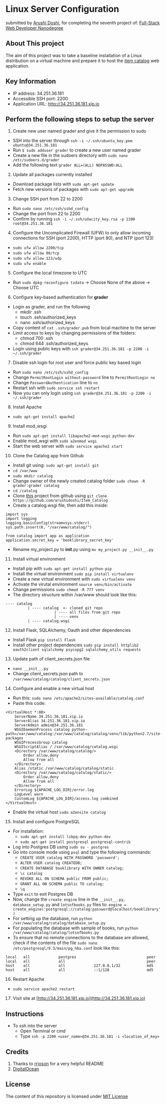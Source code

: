 # Linux Server Configuration
submitted by [Arushi Doshi](https://github.com/arushidoshi), for completing the seventh project of:
[Full-Stack Web Developer Nanodegree](https://www.udacity.com/course/nd004)

## About This project

The aim of this project was to take a baseline installation of a Linux distribution on a virtual machine and prepare it to host the [item catalog](https://github.com/arushidoshi/Item_Catalog) web application.

## Key Information 

- IP address: 34.251.36.181
- Accessible SSH port: 2200
- Application URL: http://34.251.36.181.xip.io

## Perform the following steps to setup the server

1. Create new user named grader and give it the permission to sudo
  - SSH into the server through `ssh -i ~/.ssh/ubuntu_key.pem ubuntu@34.251.36.181`
  - Run `$ sudo adduser grader` to create a new user named grader
  - Create a new file in the sudoers directory with `sudo nano /etc/sudoers.d/grader`
  - Add the following text `grader ALL=(ALL) NOPASSWD:ALL`
   
2. Update all packages currently installed
  - Download package lists with `sudo apt-get update`
  - Fetch new versions of packages with `sudo apt-get upgrade`

3. Change SSH port from 22 to 2200
  - Run `sudo nano /etc/ssh/sshd_config`
  - Change the port from 22 to 2200
  - Confirm by running `ssh -i ~/.ssh/udacity_key.rsa -p 2200 root@34.251.36.181`
  
4. Configure the Uncomplicated Firewall (UFW) to only allow incoming connections for SSH (port 2200), HTTP (port 80), and NTP (port 123)
  - `sudo ufw allow 2200/tcp`
  - `sudo ufw allow 80/tcp`
  - `sudo ufw allow 123/udp`
  - `sudo ufw enable`
  
5. Configure the local timezone to UTC
  - Run `sudo dpkg-reconfigure tzdata` -> Choose None of the above -> Choose UTC
 
6. Configure key-based authentication for **grader**
  - Login as grader, and run the following
    - mkdir .ssh
    - touch .ssh/authorized_keys 
    - nano .ssh/authorized_keys
  - Copy content of `cat .ssh/grader.pub` from local machine to the server
  - Limit access to keys by changing permissions of the folders:
    - chmod 700 .ssh
    - chmod 644 .ssh/authorized_keys
  - Login using public keys with `ssh grader@34.251.36.181 -p 2200 -i ~/.ssh/grader`

7. Disable ssh login for root user and force public key based login
  - Run `sudo nano /etc/ssh/sshd_config`
  - Change `PermitRootLogin without-password` line to `PermitRootLogin no`
  - Change `PasswordAuthentication` line to `no`
  - Restart ssh with `sudo service ssh restart`
  - Now you can only login using `ssh grader@34.251.36.181 -p 2200 -i ~/.ssh/grader`
 
8. Install Apache
  - `sudo apt-get install apache2`

9. Install mod_wsgi
  - Run `sudo apt-get install libapache2-mod-wsgi python-dev`
  - Enable mod_wsgi with `sudo a2enmod wsgi`
  - Start the web server with `sudo service apache2 start`
  
10. Clone the Catalog app from Github
  - Install git using: `sudo apt-get install git`
  - `cd /var/www`
  - `sudo mkdir catalog`
  - Change owner of the newly created catalog folder `sudo chown -R grader:grader catalog`
  - `cd /catalog`
  - Clone [this](https://github.com/arushidoshi/Item_Catalog) project from github using `git clone https://github.com/arushidoshi/Item_Catalog`
  - Create a catalog.wsgi file, then add this inside:
  ```
  import sys
  import logging
  logging.basicConfig(stream=sys.stderr)
  sys.path.insert(0, "/var/www/catalog/")
  
  from catalog import app as application
  application.secret_key = 'booklibrary_secret_key'
  ```
  - Rename my_project.py to __init__.py using `mv my_project.py __init__.py`
  
11. Install virtual environment
  - Install pip with `sudo apt-get install python-pip`
  - Install the virtual environment `sudo pip install virtualenv`
  - Create a new virtual environment with `sudo virtualenv venv`
  - Activate the virutal environment `source venv/bin/activate`
  - Change permissions `sudo chmod -R 777 venv`
  - The directory structure within /var/www should look like this:
  ```
  ---- catalog
            | ---- catalog  <- cloned git repo
                        | ---- all files from git repo
                        | ---- venv
            | ---- catalog.wsgi
  ```
12. Install Flask, SQLAlchemy, Oauth and other dependencies
  - Install Flask `pip install Flask`
  - Install other project dependencies `sudo pip install httplib2 oauth2client sqlalchemy psycopg2 sqlalchemy_utils requests`

13. Update path of client_secrets.json file
  - `nano __init__.py`
  - Change client_secrets.json path to `/var/www/catalog/catalog/client_secrets.json`
  
14. Configure and enable a new virtual host
  - Run this: `sudo nano /etc/apache2/sites-available/catalog.conf`
  - Paste this code: 
  ```
  <VirtualHost *:80>
      ServerName 34.251.36.181.xip.io
      ServerAlias 34.251.36.181.xip.io
      ServerAdmin admin@34.251.36.181
      WSGIDaemonProcess catalog python-path=/var/www/catalog:/var/www/catalog/catalog/venv/lib/python2.7/site-packages
      WSGIProcessGroup catalog
      WSGIScriptAlias / /var/www/catalog/catalog.wsgi
      <Directory /var/www/catalog/catalog/>
          Order allow,deny
          Allow from all
      </Directory>
      Alias /static /var/www/catalog/catalog/static
      <Directory /var/www/catalog/catalog/static/>
          Order allow,deny
          Allow from all
      </Directory>
      ErrorLog ${APACHE_LOG_DIR}/error.log
      LogLevel warn
      CustomLog ${APACHE_LOG_DIR}/access.log combined
  </VirtualHost>
  ```
  - Enable the virtual host `sudo a2ensite catalog`

15. Install and configure PostgreSQL
  - For installation:
    - `sudo apt-get install libpq-dev python-dev`
    - `sudo apt-get install postgresql postgresql-contrib`
  - Log into Postgres DB using `sudo su - postgres`
  - Go into console mode using `psql` and type the following commands:
    - `CREATE USER catalog WITH PASSWORD 'password';`
    - `ALTER USER catalog CREATEDB;`
    - `CREATE DATABASE booklibrary WITH OWNER catalog;`
    - `\c catalog`
    - `REVOKE ALL ON SCHEMA public FROM public;`
    - `GRANT ALL ON SCHEMA public TO catalog;`
    - `\q`
  - Type `exit` to exit Postgres DB
  - Now, change the `create engine` line in the `__init__.py`, `database_setup.py` and `lotsofbooks.py` files to: 
  `engine = create_engine('postgresql://catalog:password@localhost/booklibrary')`
  - For setting up the database, run `python /var/www/catalog/catalog/database_setup.py`
  - For populating the database with sample of books, run `python /var/www/catalog/catalog/lotsofbooks.py`
  - To ensure that no remote connections to the database are allowed, check if the contents of the file `sudo nano /etc/postgresql/9.3/main/pg_hba.conf` look like this:
  ```
  local   all             postgres                                peer
  local   all             all                                     peer
  host    all             all             127.0.0.1/32            md5
  host    all             all             ::1/128                 md5
  ```
  
16. Restart Apache 
  - `sudo service apache2 restart`
  
17. Visit site at [http://34.251.36.181.xip.io](http://34.251.36.181.xip.io)

## Instructions

- To ssh into the server
   - Open Terminal or cmd
   - Type `ssh -p 2200 <user_name>@34.251.36.181 -i <location_of_key>`

## Credits
1. Thanks to [rrjoson](https://github.com/rrjoson) for a very helpful README
2. [DigitalOcean](https://www.digitalocean.com/community/tutorials/how-to-deploy-a-flask-application-on-an-ubuntu-vps)

## License
The content of this repository is licensed under [MIT License](https://opensource.org/licenses/MIT)

